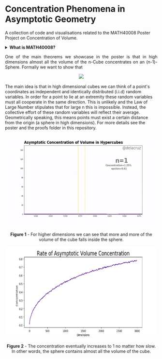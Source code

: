 # Concentration Phenomena in Asymptotic Geometry
A collection of code and visualisations related to the MATH40008 Poster Project on Concentration of Volume. 

<details>
<summary><b>What is MATH40008?</b></summary>
<br>
  <p align="justify">
  MATH40008 is a module all first year maths undergraduates at Imperial College London take after completing their summer exams. They are expected to construct a poster and give a presentation on a topic related to one of the five main topics provided by the department via independent research. Concentration of Volume falls under 'Law of Large Numbers and The Central Limit Theorem'.
    <hr>
</p>

</details>

<p align="justify">
One of the main theorems we showcase in the poster is that in high dimensions almost all the volume of the n-Cube concentrates on an (n-1)-Sphere. Formally we want to show that

<p align="center">
  <img src="https://latex.codecogs.com/gif.latex?\forall \varepsilon > 0, \, \mathrm{Vol}\left( U_{n,\varepsilon}\cap[-1,1]^n\right)\rightarrow \mathrm{Vol}([-1,1]^n)" > 
  
</p>
 
The main idea is that in high dimensional cubes we can think of a point's coordinates as independent and identically distributed (i.i.d) random variables. In order for a point to lie at an extremity these random variables must all cooperate in the same direction. This is unlikely and the Law of Large Number stipulates that for large n this is impossible. Instead, the collective effort of these random variables will reflect their average. Geometrically speaking, this means points must exist a certain distance from the origin (a sphere in high dimensions). For more details see the poster and the proofs folder in this repository.
</p>


<p align="center">
  <img width="600" height="300" src=figures/hypercube_conc_hist.gif>
  <br></br>
  <caption><b>Figure 1</b> - For higher dimensions we can see that more and more of the volume of the cube falls inside the sphere.</caption>
</p>

<p align="center">
  <img width="600" height="300" src=figures/rate_conc_graph.png>
  <br></br>
  <caption><b>Figure 2</b> - The concentration eventually increases to 1 no matter how slow. <br> In other words, the sphere contains almost all the volume of the cube. </caption>
</p>
